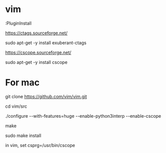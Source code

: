 # vim
:PluginInstall

https://ctags.sourceforge.net/

sudo apt-get -y install exuberant-ctags

https://cscope.sourceforge.net/

sudo apt-get -y install cscope

# For mac

git clone https://github.com/vim/vim.git

cd vim/src

./configure --with-features=huge --enable-python3interp --enable-cscope

make

sudo make install

in vim, set csprg=/usr/bin/cscope

